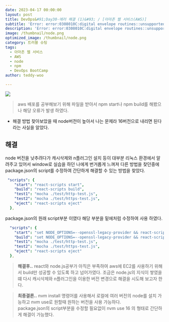 ```yaml
---
date: 2023-04-17 00:00:00
layout: post
title: DevOps&#91;Day30-에러 해결 (1)&#93; / [아마존 웹 서비스(AWS)]
subtitle: 'Error: error:0308010C:digital envelope routines::unsupported'
description: 'Error: error:0308010C:digital envelope routines::unsupported'
image: /thumbnail/node.png
optimized_image: /thumbnail/node.png
category: 트러블 슈팅
tags:
  - 아마존 웹 서비스
  - AWS
  - node
  - npm
  - DevOps BootCamp
author: teddy-woo

---
```


![](https://velog.velcdn.com/images/dnehgus6975/post/0760354e-aeae-463d-a7b0-fe8b524acbe4/image.png)

>aws 배포를 공부해보기 위해 파일을 받아서 npm start나 npm build를 해봤으나 해당 오류가 발생 하였다.
- 해결 방법 찾아보았을 때 node버전이 높아서 나는 문제라 16버전으로 내리면 된다라는 사실을 알았다.

## 해결
node 버전을 낮추려다가 캐시삭제와 n플러그인 설치 등이 대부분 리눅스 환경에서 알려주고 있어서 window로 실습을 하던 나에게 번거롭게 느껴져 다른 방법을 찾던중에 package.json의 script를 수정하여 간단하게 해결할 수 있는 방법을 찾았다.
```yml
 "scripts": {
    "start": "react-scripts start",
    "build": "react-scripts build",
    "test1": "mocha ./test/http-test.js",
    "test2": "mocha ./test/https-test.js",
    "eject": "react-scripts eject"
  },
```
package.json의 원래 script부분 이였다 해당 부분을 밑에처럼 수정하여 사용 하였다.
```yml
  "scripts": {
    "start": "set NODE_OPTIONS=--openssl-legacy-provider && react-scripts start",
    "build": "set NODE_OPTIONS=--openssl-legacy-provider && react-scripts build",
    "test1": "mocha ./test/http-test.js",
    "test2": "mocha ./test/https-test.js",
    "eject": "react-scripts eject"
  },
  ```
>**해결후..**
react와 node.js공부가 아직은 부족하여 aws에 EC2를 사용하기 위해서 build만 성공할 수 있도록 하고 넘어가였다.
조금은 node.js의 지식이 쌓였을 떄 다시 캐시삭제와 n플러그인을 이용한 버전 변경으로 해결을 시도해 보고자 한다.

>**최종결론..**
nvm install 명령어를 사용해서 로컬에 여러 버전의 node를 설치 가능하고 nvm use로 원할때 원하는 버전을 사용 가능하다.  
package.json의 script부분을 수정할 필요없이 nvm use 16 의 형태로 간단하게 해결이 가능했다.
